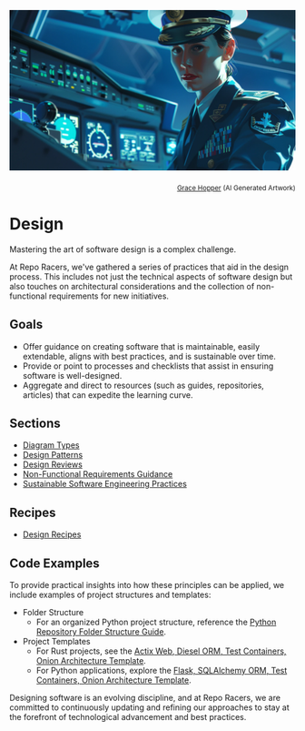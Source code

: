 ![Grace Hopper](../../assets/images/heroes/grace_hopper.webp)
<p align="right"><sub><a href="https://en.wikipedia.org/wiki/Grace_Hopper" target="_blank">Grace Hopper</a> (AI Generated Artwork)</sub></p>

# Design

Mastering the art of software design is a complex challenge.

At Repo Racers, we've gathered a series of practices that aid in the design process. This includes not just the technical aspects of software design but also touches on architectural considerations and the collection of non-functional requirements for new initiatives.

## Goals

- Offer guidance on creating software that is maintainable, easily extendable, aligns with best practices, and is sustainable over time.
- Provide or point to processes and checklists that assist in ensuring software is well-designed.
- Aggregate and direct to resources (such as guides, repositories, articles) that can expedite the learning curve.

## Sections

- [Diagram Types](diagram_types/diagram_types.md)
- [Design Patterns](design_patterns/design_patterns.md)
- [Design Reviews](design_reviews/design_reviews.md)
- [Non-Functional Requirements Guidance](design_patterns/non_functional_requirements_capture_guide.md)
- [Sustainable Software Engineering Practices](sustainability/readme.md)

## Recipes

- [Design Recipes](design_reviews/recipes/recipes.md)

## Code Examples

To provide practical insights into how these principles can be applied, we include examples of project structures and templates:

- Folder Structure
  - For an organized Python project structure, reference the [Python Repository Folder Structure Guide](https://github.com/microsoft/cookiecutter_template_for_python).
- Project Templates
  - For Rust projects, see the [Actix Web, Diesel ORM, Test Containers, Onion Architecture Template](https://github.com/microsoft/cookiecutter-rust-actix-clean-architecture).
  - For Python applications, explore the [Flask, SQLAlchemy ORM, Test Containers, Onion Architecture Template](https://github.com/microsoft/cookiecutter-python-flask-clean-architecture).

Designing software is an evolving discipline, and at Repo Racers, we are committed to continuously updating and refining our approaches to stay at the forefront of technological advancement and best practices.
